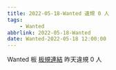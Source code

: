 ```yaml
---
title: 2022-05-18-Wanted 違規 0 人
tags:
    - Wanted
abbrlink: 2022-05-18-Wanted
date: Wanted-2022-05-18 12:00:00
---
```

Wanted 板 [板規連結](https://www.ptt.cc/bbs/Wanted/M.1608829773.A.D3B.html)
昨天違規 0 人
